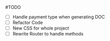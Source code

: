 #TODO

- [ ] Handle payment type when generating DOC
- [ ] Refactor Code
- [ ] New CSS for whole project
- [ ] Rewrite Router to handle methods
